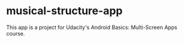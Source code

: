 # musical-structure-app
This app is a project for Udacity's Android Basics: Multi-Screen Apps course. 
